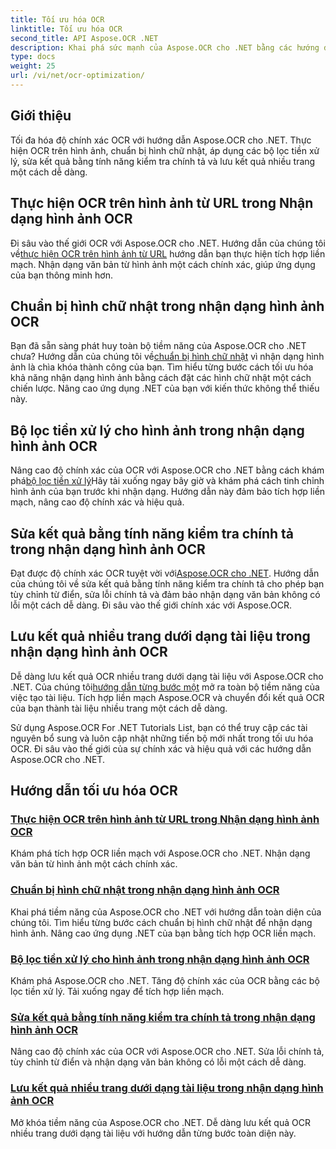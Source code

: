 ```yaml
---
title: Tối ưu hóa OCR
linktitle: Tối ưu hóa OCR
second_title: API Aspose.OCR .NET
description: Khai phá sức mạnh của Aspose.OCR cho .NET bằng các hướng dẫn toàn diện của chúng tôi. Cho dù bạn là nhà phát triển dày dạn kinh nghiệm hay người mới bắt đầu, những hướng dẫn này sẽ nâng cao trò chơi OCR của bạn.
type: docs
weight: 25
url: /vi/net/ocr-optimization/
---
```

## Giới thiệu

Tối đa hóa độ chính xác OCR với hướng dẫn Aspose.OCR cho .NET. Thực hiện OCR trên hình ảnh, chuẩn bị hình chữ nhật, áp dụng các bộ lọc tiền xử lý, sửa kết quả bằng tính năng kiểm tra chính tả và lưu kết quả nhiều trang một cách dễ dàng.


## Thực hiện OCR trên hình ảnh từ URL trong Nhận dạng hình ảnh OCR

 Đi sâu vào thế giới OCR với Aspose.OCR cho .NET. Hướng dẫn của chúng tôi về[thực hiện OCR trên hình ảnh từ URL](./perform-ocr-on-image-from-url/) hướng dẫn bạn thực hiện tích hợp liền mạch. Nhận dạng văn bản từ hình ảnh một cách chính xác, giúp ứng dụng của bạn thông minh hơn.

## Chuẩn bị hình chữ nhật trong nhận dạng hình ảnh OCR

 Bạn đã sẵn sàng phát huy toàn bộ tiềm năng của Aspose.OCR cho .NET chưa? Hướng dẫn của chúng tôi về[chuẩn bị hình chữ nhật](./prepare-rectangles/) vì nhận dạng hình ảnh là chìa khóa thành công của bạn. Tìm hiểu từng bước cách tối ưu hóa khả năng nhận dạng hình ảnh bằng cách đặt các hình chữ nhật một cách chiến lược. Nâng cao ứng dụng .NET của bạn với kiến thức không thể thiếu này.

## Bộ lọc tiền xử lý cho hình ảnh trong nhận dạng hình ảnh OCR

 Nâng cao độ chính xác của OCR với Aspose.OCR cho .NET bằng cách khám phá[bộ lọc tiền xử lý](./preprocessing-filters-for-image/)Hãy tải xuống ngay bây giờ và khám phá cách tinh chỉnh hình ảnh của bạn trước khi nhận dạng. Hướng dẫn này đảm bảo tích hợp liền mạch, nâng cao độ chính xác và hiệu quả.

## Sửa kết quả bằng tính năng kiểm tra chính tả trong nhận dạng hình ảnh OCR

 Đạt được độ chính xác OCR tuyệt vời với[Aspose.OCR cho .NET](./result-correction-with-spell-checking/). Hướng dẫn của chúng tôi về sửa kết quả bằng tính năng kiểm tra chính tả cho phép bạn tùy chỉnh từ điển, sửa lỗi chính tả và đảm bảo nhận dạng văn bản không có lỗi một cách dễ dàng. Đi sâu vào thế giới chính xác với Aspose.OCR.

## Lưu kết quả nhiều trang dưới dạng tài liệu trong nhận dạng hình ảnh OCR

 Dễ dàng lưu kết quả OCR nhiều trang dưới dạng tài liệu với Aspose.OCR cho .NET. Của chúng tôi[hướng dẫn từng bước một](./save-multipage-result-as-document/) mở ra toàn bộ tiềm năng của việc tạo tài liệu. Tích hợp liền mạch Aspose.OCR và chuyển đổi kết quả OCR của bạn thành tài liệu nhiều trang một cách dễ dàng.

Sử dụng Aspose.OCR For .NET Tutorials List, bạn có thể truy cập các tài nguyên bổ sung và luôn cập nhật những tiến bộ mới nhất trong tối ưu hóa OCR. Đi sâu vào thế giới của sự chính xác và hiệu quả với các hướng dẫn Aspose.OCR cho .NET.
## Hướng dẫn tối ưu hóa OCR
### [Thực hiện OCR trên hình ảnh từ URL trong Nhận dạng hình ảnh OCR](./perform-ocr-on-image-from-url/)
Khám phá tích hợp OCR liền mạch với Aspose.OCR cho .NET. Nhận dạng văn bản từ hình ảnh một cách chính xác.
### [Chuẩn bị hình chữ nhật trong nhận dạng hình ảnh OCR](./prepare-rectangles/)
Khai phá tiềm năng của Aspose.OCR cho .NET với hướng dẫn toàn diện của chúng tôi. Tìm hiểu từng bước cách chuẩn bị hình chữ nhật để nhận dạng hình ảnh. Nâng cao ứng dụng .NET của bạn bằng tích hợp OCR liền mạch.
### [Bộ lọc tiền xử lý cho hình ảnh trong nhận dạng hình ảnh OCR](./preprocessing-filters-for-image/)
Khám phá Aspose.OCR cho .NET. Tăng độ chính xác của OCR bằng các bộ lọc tiền xử lý. Tải xuống ngay để tích hợp liền mạch.
### [Sửa kết quả bằng tính năng kiểm tra chính tả trong nhận dạng hình ảnh OCR](./result-correction-with-spell-checking/)
Nâng cao độ chính xác của OCR với Aspose.OCR cho .NET. Sửa lỗi chính tả, tùy chỉnh từ điển và nhận dạng văn bản không có lỗi một cách dễ dàng.
### [Lưu kết quả nhiều trang dưới dạng tài liệu trong nhận dạng hình ảnh OCR](./save-multipage-result-as-document/)
Mở khóa tiềm năng của Aspose.OCR cho .NET. Dễ dàng lưu kết quả OCR nhiều trang dưới dạng tài liệu với hướng dẫn từng bước toàn diện này.